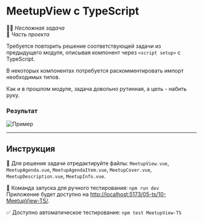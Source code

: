 # MeetupView с TypeScript

👶🏻 _Несложная задача_\
💼 _Часть проекта_

<!--start_statement-->

Требуется повторить решение соответствующей задачи из предыдущего модуля,
описывая компонент через `<script setup>` с TypeScript.

В некоторых компонентах потребуется раскомментировать импорт необходимых типов.

Как и в прошлом модуле, задача довольно рутинная, а цель - набить руку.

### Результат

<img src="https://i.imgur.com/IFoy5Z3.png" alt="Пример" />

<!--end_statement-->

---

## Инструкция

📝 Для решения задачи отредактируйте файлы: `MeetupView.vue`, `MeetupAgenda.vue`, `MeetupAgendaItem.vue`, 
`MeetupCover.vue`, `MeetupDescription.vue`, `MeetupInfo.vue`.

🚀 Команда запуска для ручного тестирования: `npm run dev`\
Приложение будет доступно
на [http://localhost:5173/05-ts/10-MeetupView-TS/](http://localhost:5173/05-ts/10-MeetupView-TS/).

✅ Доступно автоматическое тестирование: `npm test MeetupView-TS`
